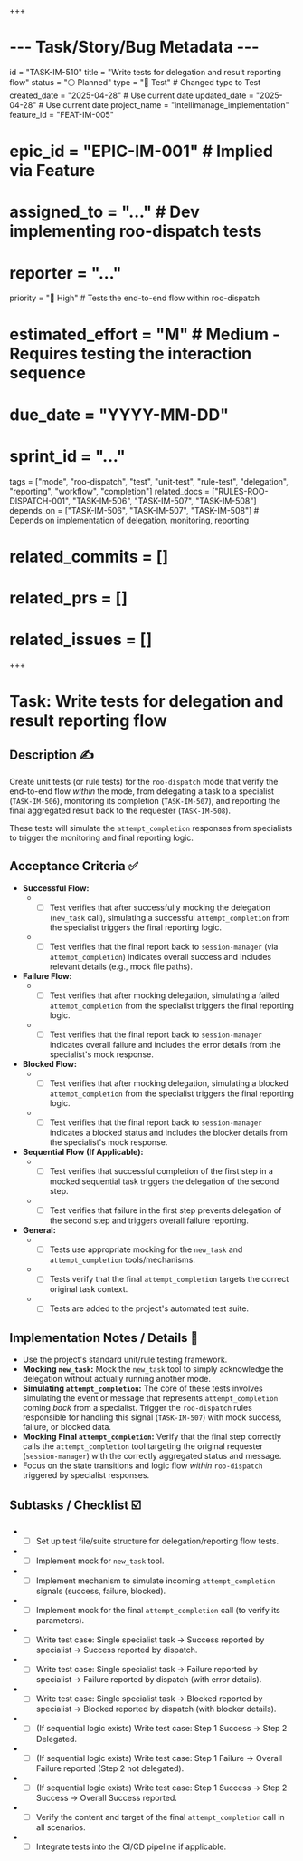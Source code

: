 +++
# --- Task/Story/Bug Metadata ---
id = "TASK-IM-510"
title = "Write tests for delegation and result reporting flow"
status = "⚪️ Planned"
type = "🧪 Test" # Changed type to Test
created_date = "2025-04-28" # Use current date
updated_date = "2025-04-28" # Use current date
project_name = "intellimanage_implementation"
feature_id = "FEAT-IM-005"
# epic_id = "EPIC-IM-001" # Implied via Feature
# assigned_to = "..." # Dev implementing roo-dispatch tests
# reporter = "..."
priority = "🔼 High" # Tests the end-to-end flow within roo-dispatch
# estimated_effort = "M" # Medium - Requires testing the interaction sequence
# due_date = "YYYY-MM-DD"
# sprint_id = "..."
tags = ["mode", "roo-dispatch", "test", "unit-test", "rule-test", "delegation", "reporting", "workflow", "completion"]
related_docs = ["RULES-ROO-DISPATCH-001", "TASK-IM-506", "TASK-IM-507", "TASK-IM-508"]
depends_on = ["TASK-IM-506", "TASK-IM-507", "TASK-IM-508"] # Depends on implementation of delegation, monitoring, reporting
# related_commits = []
# related_prs = []
# related_issues = []
+++

# Task: Write tests for delegation and result reporting flow

## Description ✍️

Create unit tests (or rule tests) for the `roo-dispatch` mode that verify the end-to-end flow *within* the mode, from delegating a task to a specialist (`TASK-IM-506`), monitoring its completion (`TASK-IM-507`), and reporting the final aggregated result back to the requester (`TASK-IM-508`).

These tests will simulate the `attempt_completion` responses from specialists to trigger the monitoring and final reporting logic.

## Acceptance Criteria ✅

*   **Successful Flow:**
    *   - [ ] Test verifies that after successfully mocking the delegation (`new_task` call), simulating a successful `attempt_completion` from the specialist triggers the final reporting logic.
    *   - [ ] Test verifies that the final report back to `session-manager` (via `attempt_completion`) indicates overall success and includes relevant details (e.g., mock file paths).
*   **Failure Flow:**
    *   - [ ] Test verifies that after mocking delegation, simulating a failed `attempt_completion` from the specialist triggers the final reporting logic.
    *   - [ ] Test verifies that the final report back to `session-manager` indicates overall failure and includes the error details from the specialist's mock response.
*   **Blocked Flow:**
    *   - [ ] Test verifies that after mocking delegation, simulating a blocked `attempt_completion` from the specialist triggers the final reporting logic.
    *   - [ ] Test verifies that the final report back to `session-manager` indicates a blocked status and includes the blocker details from the specialist's mock response.
*   **Sequential Flow (If Applicable):**
    *   - [ ] Test verifies that successful completion of the first step in a mocked sequential task triggers the delegation of the second step.
    *   - [ ] Test verifies that failure in the first step prevents delegation of the second step and triggers overall failure reporting.
*   **General:**
    *   - [ ] Tests use appropriate mocking for the `new_task` and `attempt_completion` tools/mechanisms.
    *   - [ ] Tests verify that the final `attempt_completion` targets the correct original task context.
    *   - [ ] Tests are added to the project's automated test suite.

## Implementation Notes / Details 📝

*   Use the project's standard unit/rule testing framework.
*   **Mocking `new_task`:** Mock the `new_task` tool to simply acknowledge the delegation without actually running another mode.
*   **Simulating `attempt_completion`:** The core of these tests involves simulating the event or message that represents `attempt_completion` coming *back* from a specialist. Trigger the `roo-dispatch` rules responsible for handling this signal (`TASK-IM-507`) with mock success, failure, or blocked data.
*   **Mocking Final `attempt_completion`:** Verify that the final step correctly calls the `attempt_completion` tool targeting the original requester (`session-manager`) with the correctly aggregated status and message.
*   Focus on the state transitions and logic flow *within* `roo-dispatch` triggered by specialist responses.

## Subtasks / Checklist ☑️

*   - [ ] Set up test file/suite structure for delegation/reporting flow tests.
*   - [ ] Implement mock for `new_task` tool.
*   - [ ] Implement mechanism to simulate incoming `attempt_completion` signals (success, failure, blocked).
*   - [ ] Implement mock for the final `attempt_completion` call (to verify its parameters).
*   - [ ] Write test case: Single specialist task -> Success reported by specialist -> Success reported by dispatch.
*   - [ ] Write test case: Single specialist task -> Failure reported by specialist -> Failure reported by dispatch (with error details).
*   - [ ] Write test case: Single specialist task -> Blocked reported by specialist -> Blocked reported by dispatch (with blocker details).
*   - [ ] (If sequential logic exists) Write test case: Step 1 Success -> Step 2 Delegated.
*   - [ ] (If sequential logic exists) Write test case: Step 1 Failure -> Overall Failure reported (Step 2 not delegated).
*   - [ ] (If sequential logic exists) Write test case: Step 1 Success -> Step 2 Success -> Overall Success reported.
*   - [ ] Verify the content and target of the final `attempt_completion` call in all scenarios.
*   - [ ] Integrate tests into the CI/CD pipeline if applicable.